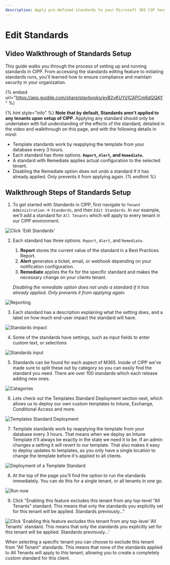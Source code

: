 ```yaml
---
description: Apply pre-defined standards to your Microsoft 365 CSP tenants.
---
```


# Edit Standards

## Video Walkthrough of Standards Setup

This guide walks you through the process of setting up and running standards in CIPP. From accessing the standards editing feature to initiating standards runs, you'll learned how to ensure compliance and maintain security in your organization.

{% embed url="https://app.guidde.com/share/playbooks/evB2vKUYjj1CAPCm6dQQAY" %}

{% hint style="info" %}
**Note that by default, Standards aren't applied to any tenants upon setup of CIPP.** Applying any standard should only be undertaken with full understanding of the effects of the standard, detailed in the video and walkthrough on this page, and with the following details in mind:

* Template standards work by reapplying the template from your database every 3 hours.&#x20;
* Each standard has three options. **`Report`, `Alert`, and `Remediate`.**&#x20;
* A standard with Remediate applies actual configuration to the selected tenant.
* Disabling the Remediate option does not undo a standard if it has already applied. Only prevents it from applying again.&#x20;
{% endhint %}

## Walkthrough Steps  of Standards Setup

1. To get started with Standards in CIPP, first navigate to `Tenant Administration` -> `Standards`, and then `Edit Standards`. In our example, we'll add a standard for `All Tenants` which will apply to every tenant in our CIPP environment.

![Click 'Edit Standards'](https://static.guidde.com/v0/qg%2FIEPB08VSavefFaCa9OSp3Y87aGu1%2FevB2vKUYjj1CAPCm6dQQAY%2F9PtA6nkRnRJKCAyvwoUvwq_doc.png?alt=media\&token=ce2be33a-dfe8-4208-b3ca-d55cbb5cb66a)

2.  Each standard has three options. `Report`, `Alert`, and `Remediate`.&#x20;

    1. **Report** stores the current value of the standard in a Best Practices Report.&#x20;
    2. **Alert** generates a ticket, email, or webhook depending on your notification configuration.&#x20;
    3. **Remediate** applies the fix for the specific standard and makes the necessary change on your clients tenant.

    _Disabling the remediate option does not undo a standard if it has already applied. Only prevents it from applying again._&#x20;

![Reporting](https://static.guidde.com/v0/qg%2FIEPB08VSavefFaCa9OSp3Y87aGu1%2FevB2vKUYjj1CAPCm6dQQAY%2Fro5DLkaAP3uvXCiV9VqS6w_doc.png?alt=media\&token=01535725-2019-4e77-8707-83f6c4844715)

3. Each standard has a description explaining what the setting does, and a label on how much end-user impact the standard will have.

![Standards impact](https://static.guidde.com/v0/qg%2FIEPB08VSavefFaCa9OSp3Y87aGu1%2FevB2vKUYjj1CAPCm6dQQAY%2FumFDArrjyZLHEdfwTPyWgN_doc.png?alt=media\&token=9485eb28-0148-4d40-94bf-84951dcdba38)

4. Some of the standards have settings, such as input fields to enter custom text, or selections

![Standards input](https://static.guidde.com/v0/qg%2FIEPB08VSavefFaCa9OSp3Y87aGu1%2FevB2vKUYjj1CAPCm6dQQAY%2F4sfQ1tpUosgrhMZ8fLXeQx_doc.png?alt=media\&token=918741b5-07b6-4677-9060-c52afe137791)

5. Standards can be found for each aspect of M365. Inside of CIPP we've made sure to split these out by category so you can easily find the standard you need. There are over 100 standards which each release adding new ones.

![Catagories](https://static.guidde.com/v0/qg%2FIEPB08VSavefFaCa9OSp3Y87aGu1%2FevB2vKUYjj1CAPCm6dQQAY%2Fp8vzXiAHDU9mroKFtMhJPr_doc.png?alt=media\&token=39f2ccea-d611-43d4-9e23-59ac7821273c)

6. Lets check out the Templates Standard Deployment section next, which allows us to deploy our own custom templates to Intune, Exchange, Conditional Access and more.

![Templates Standard Deployment](https://static.guidde.com/v0/qg%2FIEPB08VSavefFaCa9OSp3Y87aGu1%2FevB2vKUYjj1CAPCm6dQQAY%2Fwp8XgyP3RwzKJXEym97Tb9_doc.png?alt=media\&token=25aaa44a-cb51-42a3-b6dd-c71d739a611f)

7. Template standards work by reapplying the template from your database every 3 hours. That means when we deploy an Intune Template it'll always be exactly in the state we need it to be. If an admin changes a setting it will revert to our template. That also makes it easy to deploy updates to templates, as you only have a single location to change the template before it's applied to all clients.

![Deployment of a Template Standard](https://static.guidde.com/v0/qg%2FIEPB08VSavefFaCa9OSp3Y87aGu1%2FevB2vKUYjj1CAPCm6dQQAY%2Fd2vyBpSr5h75z5E4k4NikT_doc.png?alt=media\&token=033b29e7-9bb3-4b41-a30e-bd5d5facb7e0)

8. At the top of the page you'll find the option to run the standards immediately. You can do this for a single tenant, or all tenants in one go.

![Run now](https://static.guidde.com/v0/qg%2FIEPB08VSavefFaCa9OSp3Y87aGu1%2FevB2vKUYjj1CAPCm6dQQAY%2FeMGbXx2ph7iQ3U25hyfv2y_doc.png?alt=media\&token=f547ab85-d62f-46ac-9de3-d55e94358d26)

9. Click "Enabling this feature excludes this tenant from any top-level "All Tenants" standard. This means that only the standards you explicitly set for this tenant will be applied. Standards previously..."

![Click 'Enabling this feature excludes this tenant from any top-level 'All Tenants' standard. This means that only the standards you explicitly set for this tenant will be applied. Standards previously...'](https://static.guidde.com/v0/qg%2FIEPB08VSavefFaCa9OSp3Y87aGu1%2FevB2vKUYjj1CAPCm6dQQAY%2FpQex4jGu9BfWANuECiTbjW_doc.png?alt=media\&token=d5fd4762-604a-420f-ae9b-3a08eeffd48c)

When selecting a specific tenant you can choose to exclude this tenant from "All Tenant" standards. This means that none of the standards applied to All Tenants will apply to this tenant, allowing you to create a completely custom standard for this client.
